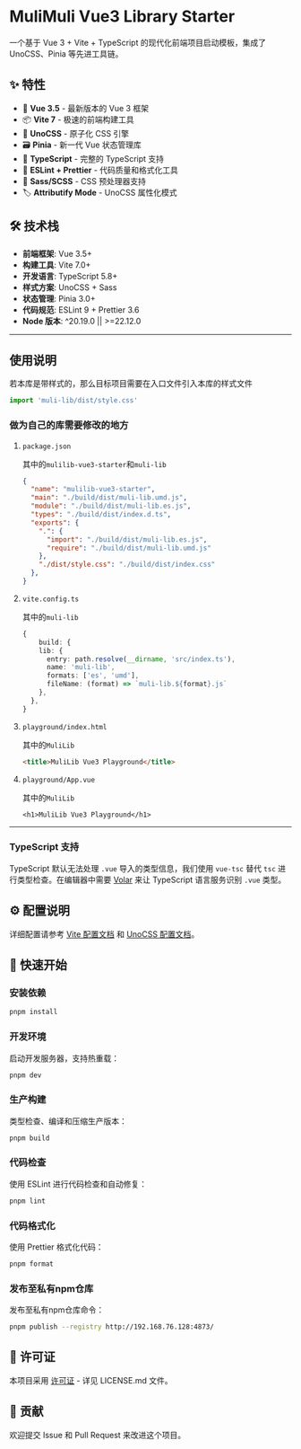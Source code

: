 # MuliMuli Vue3 Library Starter

一个基于 Vue 3 + Vite + TypeScript 的现代化前端项目启动模板，集成了 UnoCSS、Pinia 等先进工具链。

## ✨ 特性

- 🚀 **Vue 3.5** - 最新版本的 Vue 3 框架
- 📦 **Vite 7** - 极速的前端构建工具
- 🎨 **UnoCSS** - 原子化 CSS 引擎
- 🗃️ **Pinia** - 新一代 Vue 状态管理库
- 📝 **TypeScript** - 完整的 TypeScript 支持
- 🎯 **ESLint + Prettier** - 代码质量和格式化工具
- 💅 **Sass/SCSS** - CSS 预处理器支持
- 🏷️ **Attributify Mode** - UnoCSS 属性化模式

## 🛠️ 技术栈

- **前端框架**: Vue 3.5+
- **构建工具**: Vite 7.0+
- **开发语言**: TypeScript 5.8+
- **样式方案**: UnoCSS + Sass
- **状态管理**: Pinia 3.0+
- **代码规范**: ESLint 9 + Prettier 3.6
- **Node 版本**: ^20.19.0 || >=22.12.0

------

## 使用说明

若本库是带样式的，那么目标项目需要在入口文件引入本库的样式文件
```ts
import 'muli-lib/dist/style.css'
```

### 做为自己的库需要修改的地方

1. `package.json`

   其中的`mulilib-vue3-starter`和`muli-lib`

   ```json
   {
     "name": "mulilib-vue3-starter",
     "main": "./build/dist/muli-lib.umd.js",
     "module": "./build/dist/muli-lib.es.js",
     "types": "./build/dist/index.d.ts",
     "exports": {
       ".": {
         "import": "./build/dist/muli-lib.es.js",
         "require": "./build/dist/muli-lib.umd.js"
       },
       "./dist/style.css": "./build/dist/index.css"
     },
   }
   ```

2. ` vite.config.ts `

   其中的`muli-lib`

   ```ts
   {
       build: {
       lib: {
         entry: path.resolve(__dirname, 'src/index.ts'),
         name: 'muli-lib',
         formats: ['es', 'umd'],
         fileName: (format) => `muli-lib.${format}.js`
       },
     },
   }
   ```

3. `playground/index.html`

   其中的`MuliLib`

   ```html
   <title>MuliLib Vue3 Playground</title>
   ```

4. `playground/App.vue`

   其中的`MuliLib`

   ```vue
   <h1>MuliLib Vue3 Playground</h1>

------

### TypeScript 支持

TypeScript 默认无法处理 `.vue` 导入的类型信息，我们使用 `vue-tsc` 替代 `tsc` 进行类型检查。在编辑器中需要 [Volar](https://marketplace.visualstudio.com/items?itemName=Vue.volar) 来让 TypeScript 语言服务识别 `.vue` 类型。

## ⚙️ 配置说明

详细配置请参考 [Vite 配置文档](https://vite.dev/config/) 和 [UnoCSS 配置文档](https://unocss.dev/)。

## 🚀 快速开始

### 安装依赖

```bash
pnpm install
```

### 开发环境

启动开发服务器，支持热重载：

```bash
pnpm dev
```

### 生产构建

类型检查、编译和压缩生产版本：

```bash
pnpm build
```

### 代码检查

使用 ESLint 进行代码检查和自动修复：

```bash
pnpm lint
```

### 代码格式化

使用 Prettier 格式化代码：

```bash
pnpm format
```

### 发布至私有npm仓库

发布至私有npm仓库命令：

```bash
pnpm publish --registry http://192.168.76.128:4873/
```

## 📝 许可证

本项目采用 [许可证](LICENSE.md) - 详见 LICENSE.md 文件。

## 🤝 贡献

欢迎提交 Issue 和 Pull Request 来改进这个项目。
